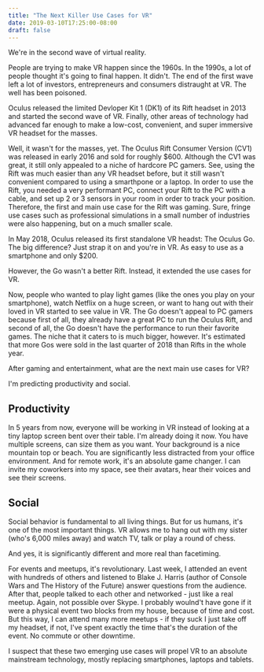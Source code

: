 ```yaml
---
title: "The Next Killer Use Cases for VR"
date: 2019-03-10T17:25:00-08:00
draft: false
---
```


We're in the second wave of virtual reality.

People are trying to make VR happen since the 1960s. In the 1990s, a lot of people thought it's going to final happen. It didn't. The end of the first wave left a lot of investors, entrepreneurs and consumers distraught at VR. The well has been poisoned.

Oculus released the limited Devloper Kit 1 (DK1) of its Rift headset in 2013 and started the second wave of VR. Finally, other areas of technology had advanced far enough to make a low-cost, convenient, and super immersive VR headset for the masses.

Well, it wasn't for the masses, yet. The Oculus Rift Consumer Version (CV1) was released in early 2016 and sold for roughly $600.
Although the CV1 was great, it still only appealed to a niche of hardcore PC gamers. See, using the Rift was much easier than any VR headset before, but it still wasn't convenient compared to using a smarthpone or a laptop. In order to use the Rift, you needed a very performant PC, connect your Rift to the PC with a cable, and set up 2 or 3 sensors in your room in order to track your position. Therefore, the first and main use case for the Rift was gaming. Sure, fringe use cases such as professional simulations in a small number of industries were also happening, but on a much smaller scale.

In May 2018, Oculus released its first standalone VR headst: The Oculus Go. The big difference? Just strap it on and you're in VR. As easy to use as a smartphone and only $200.

However, the Go wasn't a better Rift. Instead, it extended the use cases for VR.

Now, people who wanted to play light games (like the ones you play on your smartphone), watch Netflix on a huge screen, or want to hang out with their loved in VR started to see value in VR. The Go doesn't appeal to PC gamers because first of all, they already have a great PC to run the Oculus Rift, and second of all, the Go doesn't have the performance to run their favorite games.
The niche that it caters to is much bigger, however. It's estimated that more Gos were sold in the last quarter of 2018 than Rifts in the whole year.

After gaming and entertainment, what are the next main use cases for VR?

I'm predicting productivity and social.

## Productivity
In 5 years from now, everyone will be working in VR instead of looking at a tiny laptop screen bent over their table. I'm already doing it now. You have multiple screens, can size them as you want. Your background is a nice mountain top or beach. You are significantly less distracted from your office environment. And for remote work, it's an absolute game changer. I can invite my coworkers into my space, see their avatars, hear their voices and see their screens.

## Social
Social behavior is fundamental to all living things. But for us humans, it's one of the most important things. VR allows me to hang out with my sister (who's 6,000 miles away) and watch TV, talk or play a round of chess.

And yes, it is significantly different and more real than facetiming.

For events and meetups, it's revolutionary. Last week, I attended an event with hundreds of others and listened to Blake J. Harris (author of Console Wars and The History of the Future) answer questions from the audience. After that, people talked to each other and networked - just like a real meetup. Again, not possible over Skype. I probably woulnd't have gone if it were a physical event two blocks from my house, because of time and cost. But this way, I can attend many more meetups - if they suck I just take off my headset, if not, I've spent exactly the time that's the duration of the event. No commute or other downtime.

I suspect that these two emerging use cases will propel VR to an absolute mainstream technology, mostly replacing smartphones, laptops and tablets.